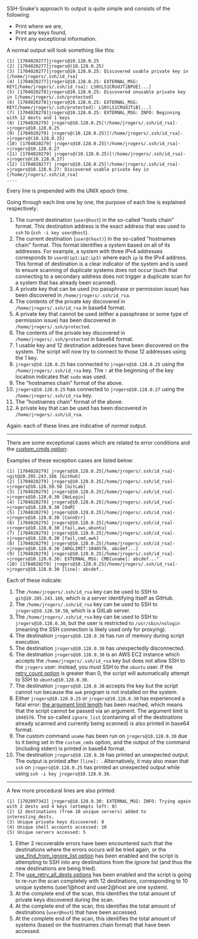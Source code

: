 
SSH-Snake's approach to output is quite simple and consists of the following:

- Print where we are,
- Print any keys found,
- Print any exceptional information.

A normal output will look something like this:

```
(1) [1704020277]jrogers@10.128.0.25
(2) [1704020277]jrogers@(10.128.0.25)
(3) [1704020277]jrogers@10.128.0.25: Discovered usable private key in [/home/jrogers/.ssh/id_rsa]
(4) [1704020277]jrogers@10.128.0.25: EXTERNAL_MSG: KEY[/home/jrogers/.ssh/id_rsa]: LS0tLS1CRUdJTiBPUE[...]
(5) [1704020278]jrogers@10.128.0.25: Discovered unusable private key in [/home/jrogers/.ssh/protected]
(6) [1704020278]jrogers@10.128.0.25: EXTERNAL_MSG: KEY[/home/jrogers/.ssh/protected]: LS0tLS1CRUdJTiB[...]
(7) [1704020278]jrogers@10.128.0.25: EXTERNAL_MSG: INFO: Beginning with 12 dests and 1 keys
(8) [1704020279] jrogers@10.128.0.25[!/home/jrogers/.ssh/id_rsa]->jrogers@10.128.0.25
(9) [1704020279] jrogers@(10.128.0.25)[!/home/jrogers/.ssh/id_rsa]->jrogers@(10.128.0.25)
(10) [1704020279] jrogers@10.128.0.25[!/home/jrogers/.ssh/id_rsa]->jrogers@10.128.0.27
(11) [1704020279] jrogers@(10.128.0.25)[!/home/jrogers/.ssh/id_rsa]->jrogers@(10.128.0.27)
(12) [1704020277] jrogers@10.128.0.25[!/home/jrogers/.ssh/id_rsa]->jrogers@10.128.0.27: Discovered usable private key in [/home/jrogers/.ssh/id_rsa]
....
```

Every line is prepended with the UNIX epoch time.

Going through each line one by one, the purpose of each line is explained respectively:

1. The current destination (`user@host`) in the so-called "hosts chain" format. This destination address is the exact address that was used to `ssh` to (`ssh -i key user@host`).
2. The current destination (`user@(host)`) in the so-called "hostnames chain" format. This format identifies a system based on all of its addresses. For example, a system with three IPv4 addresses corresponds to `user@(ip1:ip2:ip3)` where each `ip` is the IPv4 address. This format of destination is a clear indicator of the system and is used to ensure scanning of duplicate systems does not occur (such that connecting to a secondary address does not trigger a duplicate scan for a system that has already been scanned).
3. A private key that can be used (no passphrase or permission issue) has been discovered in `/home/jrogers/.ssh/id_rsa`.
4. The contents of the private key discovered in `/home/jrogers/.ssh/id_rsa` in base64 format.
5. A private key that cannot be used (either a passphrase or some type of permission issue) has been discovered in `/home/jrogers/.ssh/protected`.
6. The contents of the private key discovered in `/home/jrogers/.ssh/protected` in base64 format.
7. 1 usable key and 12 destination addresses have been discovered on the system. The script will now try to connect to those 12 addresses using the 1 key.
8. `jrogers@10.128.0.25` has connected to `jrogers@10.128.0.25` using the `/home/jrogers/.ssh/id_rsa` key. The `!` at the beginning of the key location indicates that `sudo` was used.
9. The "hostnames chain" format of the above.
10. `jrogers@10.128.0.25` has connected to `jrogers@10.128.0.27` using the `/home/jrogers/.ssh/id_rsa` key.
11. The "hostnames chain" format of the above.
12. A private key that can be used has been discovered in `/home/jrogers/.ssh/id_rsa`.

Again: each of these lines are indicative of _normal_ output.

---


There are some exceptional cases which are related to error conditions and the [custom_cmds option](/SETTINGS.md#custom_cmds):

Examples of these exception cases are listed below:

```
(1) [1704020279] jrogers@10.128.0.25[/home/jrogers/.ssh/id_rsa]->git@20.205.243.166 [GitHub]
(2) [1704020279] jrogers@10.128.0.25[/home/jrogers/.ssh/id_rsa]->jrogers@10.128.50.50 [GitLab]
(3) [1704020279] jrogers@10.128.0.25[/home/jrogers/.ssh/id_rsa]->jrogers@10.128.0.30 [NoLogin]
(4) [1704020279] jrogers@10.128.0.25[/home/jrogers/.ssh/id_rsa]->jrogers@10.128.0.30 [OoM]
(5) [1704020279] jrogers@10.128.0.25[/home/jrogers/.ssh/id_rsa]->jrogers@10.128.0.30 [ConnErr]
(6) [1704020279] jrogers@10.128.0.25[/home/jrogers/.ssh/id_rsa]->jrogers@10.128.0.30 [fail,aws,ubuntu]
(7) [1704020279] jrogers@10.128.0.25[/home/jrogers/.ssh/id_rsa]->jrogers@10.128.0.30 [fail,cmd,awk]
(8) [1704020279] jrogers@10.128.0.25[/home/jrogers/.ssh/id_rsa]->jrogers@10.128.0.30 [ARGLIMIT:1048576, abcdef...]
(9) [1704020279] jrogers@10.128.0.25[/home/jrogers/.ssh/id_rsa]->jrogers@10.128.0.30: EXTERNAL_MSG: CMD[uname]: abcdef..."
(10) [1704020279] jrogers@10.128.0.25[/home/jrogers/.ssh/id_rsa]->jrogers@10.128.0.30 [line]: abcdef..
```

Each of these indicate:

1. The `/home/jrogers/.ssh/id_rsa` key can be used to SSH to `git@20.205.243.166`, which is a server identifying itself as GitHub.
2. The `/home/jrogers/.ssh/id_rsa` key can be used to SSH to `jrogers@10.128.50.50`, which is a GitLab server.
3. The `/home/jrogers/.ssh/id_rsa` key can be used to SSH to `jrogers@10.128.0.30`, but the user is restricted to `/usr/sbin/nologin` (meaning the SSH connection is likely used only for proxying).
4. The destination `jrogers@10.128.0.30` has run of memory during script execution.
5. The destination `jrogers@10.128.0.30` has unexpectedly disconnected.
6. The destination `jrogers@10.128.0.30` is an AWS EC2 instance which accepts the `/home/jrogers/.ssh/id_rsa` key but does not allow SSH to the `jrogers` user: instead, you must SSH to the `ubuntu` user. If the [retry_count option](SETTINGS.md#retry_count) is greater than 0, the script will automatically attempt to SSH to `ubuntu@10.128.0.30`.
7. The destination `jrogers@10.128.0.30` accepts the key but the script cannot run because the `awk` program is not installed on the system.
8. Either `jrogers@10.128.0.25` or `jrogers@10.128.0.30` has experienced a fatal error: [the argument limit length](https://unix.stackexchange.com/questions/120642/what-defines-the-maximum-size-for-a-command-single-argument) has been reached, which means that the script cannot be passed via an argument. The argument limit is `1048576`. The so-called `ignore_list` (containing all of the destinations already scanned and currently being scanned) is also printed in base64 format.
9. The custom command `uname` has been run on `jrogers@10.128.0.30` due to it being set in the `custom_cmds` option, and the output of the command (including stderr) is printed in base64 format.
10.  The destination `jrogers@10.128.0.30` has printed an unexpected output. The output is printed after `[line]: `. Alternatively, it may also mean that `ssh` on `jrogers@10.128.0.25` has printed an unexpected output while using `ssh -i key jrogers@10.128.0.30`.

---

A few more procedural lines are also printed:

```
(1) [1702897342] jrogers@10.128.0.30: EXTERNAL_MSG: INFO: Trying again with 2 dests and 4 keys (attempts left: 0)
(2) 12 destinations (from 10 unique servers) added to interesting_dests.
(3) Unique private keys discovered: 8
(4) Unique shell accounts accessed: 10
(5) Unique servers accessed: 5
```

1. Either 2 recoverable errors have been encountered such that the destinations where the errors occurs will be tried again, or the [use_find_from_ignore_list option](SETTINGS.md#use_find_from_ignore_list) has been enabled and the script is attempting to SSH into any destinations from the ignore list (and thus the new destinations are being tried).
2. The [use_retry_all_dests options](SETTINGS.md#use_retry_all_dests) has been enabled and the script is going to re-run the scan completely with 12 destinations, corresponding to 10 unique systems (user1@host and user2@host are one system).
3. At the complete end of the scan, this identifies the total amount of private keys discovered during the scan.
4. At the complete end of the scan, this identifies the total amount of destinations (`user@host`) that have been accessed.
5. At the complete end of the scan, this identifies the total amount of systems (based on the hostnames chain format) that have been accessed.
